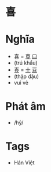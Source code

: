 # 喜

# Nghĩa
* 喜 = [壴](壴.md) [口](口.md)
* (trú khẩu)
* 壴 = [十](十.md) [豆](豆.md)
* (thập đậu)
* vui vẻ

# Phát âm
* /hỷ/

# Tags
* Hán Việt

<script>window.HANZI_FIELD='喜';</script>
